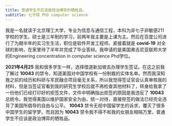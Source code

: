 ```yaml
---
title: 普通学生不应该是政治博弈的牺牲品。
subtitle: 七子硕 PhD computer science
---
```

我是一名就读于北京理工大学，专业为信息与通信工程，本科为非七子非敏感211学校的学生。硕士是三年制的学习，前两年我主要是上课为主。然后在百度公司进行了为期半年的实习生生活，职位是软件开发工程师。紧接着就是 **covid-19** 对全球的影响，在家里待了半年并完成了毕业答辩。我申请的是美国弗吉尼亚联邦大学的Engineering concentration in computer science Phd学位。

**2021年4月25** 我和很多学生一样，选择借道新加坡去办理学生签证。在这之前我了解过 **10043** 的禁令，知道美国对中国学校有一份制裁的实体名单。然而我深知我之前的经历和科研与军民融合项目毫无关系，所以我觉得签证官会认真审核我的材料，但是当签证官看到我的研究生学校后就不再检查其他材料了，转身给我拿了一份他们已经打印好的拒签文件，文件中明确指出拒签的原因是我违反了 **10043** 总统令。我觉得美国以维护国家安全为由，统一对待，直接拒签的做法已经完全违背了美国所倡导的自由与公平。 **10043** 禁令无视中国留学生的诉求，覆灭了很多中国学生的留学梦。而且因为 **10043** 禁令我不得不和我的女朋友相隔万里，普通学生不应该是政治博弈的牺牲品。